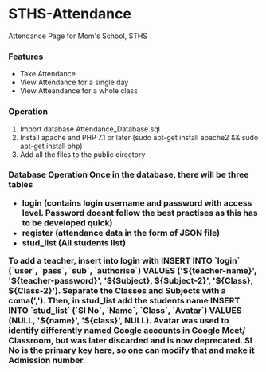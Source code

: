# STHS-Attendance
Attendance Page for Mom's School, STHS 

<h3>Features</h3>
<ul>
  <li>Take Attendance</li>
  <li>View Attendance for a single day</li>
  <li>View Atteandance for a whole class</li>
</ul>

<h3>Operation</h3>
<ol>
  <li>Import database Attendance_Database.sql</li>
  <li>Install apache and PHP 7.1 or later (sudo apt-get install apache2 && sudo apt-get install php)</li>
  <li>Add all the files to the public directory</li>
</ol>

<h3>Database Operation</li>
  Once in the database, there will be three tables
  <ul><li>login (contains login username and password with access level. Password doesnt follow the best practises as this has to be developed quick)</li><li>register (attendance data in the form of JSON file)</li><li>stud_list (All students list)</li></ul>
 To add a teacher, insert into login with INSERT INTO `login` (`user`, `pass`, `sub`, `authorise`) VALUES ('${teacher-name}', '${teacher-password}', '${Subject}, ${Subject-2}', '${Class}, ${Class-2}'). Separate the Classes and Subjects with a coma(','). Then, in stud_list add the students name INSERT INTO `stud_list` (`Sl No`, `Name`, `Class`, `Avatar`) VALUES (NULL, '${name}', '${class}', NULL). Avatar was used to identify differently named Google accounts in Google Meet/ Classroom, but was later discarded and is now deprecated. Sl No is the primary key here, so one can modify that and make it Admission number.
